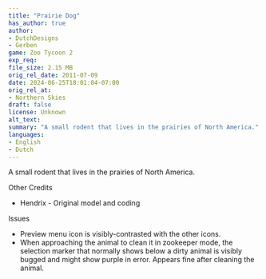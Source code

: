 ```yaml
---
title: "Prairie Dog"
has_author: true
author: 
- DutchDesigns
- Gerben
game: Zoo Tycoon 2
exp_req: 
file_size: 2.15 MB
orig_rel_date: 2011-07-09
date: 2024-06-25T18:01:04-07:00
orig_rel_at: 
- Northern Skies
draft: false
license: Unknown
alt_text: 
summary: "A small rodent that lives in the prairies of North America."
languages:
- English
- Dutch
---
```


A small rodent that lives in the prairies of North America.


Other Credits


- Hendrix - Original model and coding


Issues


- Preview menu icon is visibly-contrasted with the other icons.
- When approaching the animal to clean it in zookeeper mode, the selection marker that normally shows below a dirty animal is visibly bugged and might show purple in error. Appears fine after cleaning the animal.